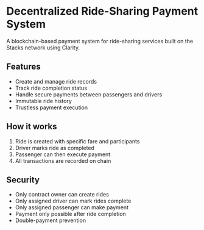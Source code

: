 # Decentralized Ride-Sharing Payment System

A blockchain-based payment system for ride-sharing services built on the Stacks network using Clarity.

## Features

- Create and manage ride records
- Track ride completion status
- Handle secure payments between passengers and drivers
- Immutable ride history
- Trustless payment execution

## How it works

1. Ride is created with specific fare and participants
2. Driver marks ride as completed
3. Passenger can then execute payment
4. All transactions are recorded on chain

## Security

- Only contract owner can create rides
- Only assigned driver can mark rides complete
- Only assigned passenger can make payment
- Payment only possible after ride completion
- Double-payment prevention
